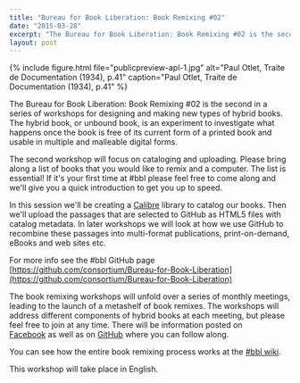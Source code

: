 ```yaml
---
title: "Bureau for Book Liberation: Book Remixing #02"
date: "2015-03-28"
excerpt: "The Bureau for Book Liberation: Book Remixing #02 is the second in a series of workshops for designing and making new types of hybrid books."
layout: post
---
```


{% include figure.html file="publicpreview-apl-1.jpg" alt="Paul Otlet, Traite de Documentation (1934), p.41" caption="Paul Otlet, Traite de Documentation (1934), p.41" %}

The Bureau for Book Liberation: Book Remixing #02 is the second in a series of workshops for designing and making new types of hybrid books. The hybrid book, or unbound book, is an experiment to investigate what happens once the book is free of its current form of a printed book and usable in multiple and malleable digital forms.

The second workshop will focus on cataloging and uploading. Please bring along a list of books that you would like to remix and a computer. The list is essential! If it's your first time at #bbl please feel free to come along and we'll give you a quick introduction to get you up to speed.

In this session we'll be creating a [Calibre](http://calibre-ebook.com/) library to catalog our books. Then we'll upload the passages that are selected to GitHub as HTML5 files with catalog metadata. In later workshops we will look at how we use GitHub to recombine these passages into multi-format publications, print-on-demand, eBooks and web sites etc.

For more info see the #bbl GitHub page [https://github.com/consortium/Bureau-for-Book-Liberation](https://github.com/consortium/Bureau-for-Book-Liberation)

The book remixing workshops will unfold over a series of monthly meetings, leading to the launch of a metashelf of book remixes. The workshops will address different components of hybrid books at each meeting, but please feel free to join at any time. There will be information posted on [Facebook](https://www.facebook.com/events/1409213456060250/) as well as on [GitHub](https://github.com/consortium/Bureau-for-Book-Liberation) where you can follow along.

You can see how the entire book remixing process works at the [#bbl wiki](https://github.com/consortium/Bureau-for-Book-Liberation/wiki).

This workshop will take place in English.
